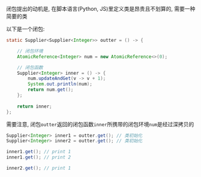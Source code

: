 闭包提出的动机是, 在脚本语言(Python, JS)里定义类是昂贵且不划算的, 需要一种简要的类

以下是一个闭包: 

```java
static Supplier<Supplier<Integer>> outter = () -> {  

	// 闭包环境
    AtomicReference<Integer> num = new AtomicReference<>(0);  

	// 闭包函数
    Supplier<Integer> inner = () -> {  
        num.updateAndGet(v -> v + 1);  
        System.out.println(num);  
        return num.get();  
    };  
  
    return inner;  
};
```

需要注意, 闭包`outter`返回的闭包函数`inner`所携带的闭包环境`num`是经过深拷贝的

```java
Supplier<Integer> inner1 = outter.get(); // 类初始化
Supplier<Integer> inner2 = outter.get(); // 类初始化

inner1.get(); // print 1
inner1.get(); // print 2

inner2.get(); // print 1
```
